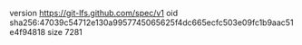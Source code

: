 version https://git-lfs.github.com/spec/v1
oid sha256:47039c54712e130a9957745065625f4dc665ecfc503e09fc1b9aac51e4f94818
size 7281
